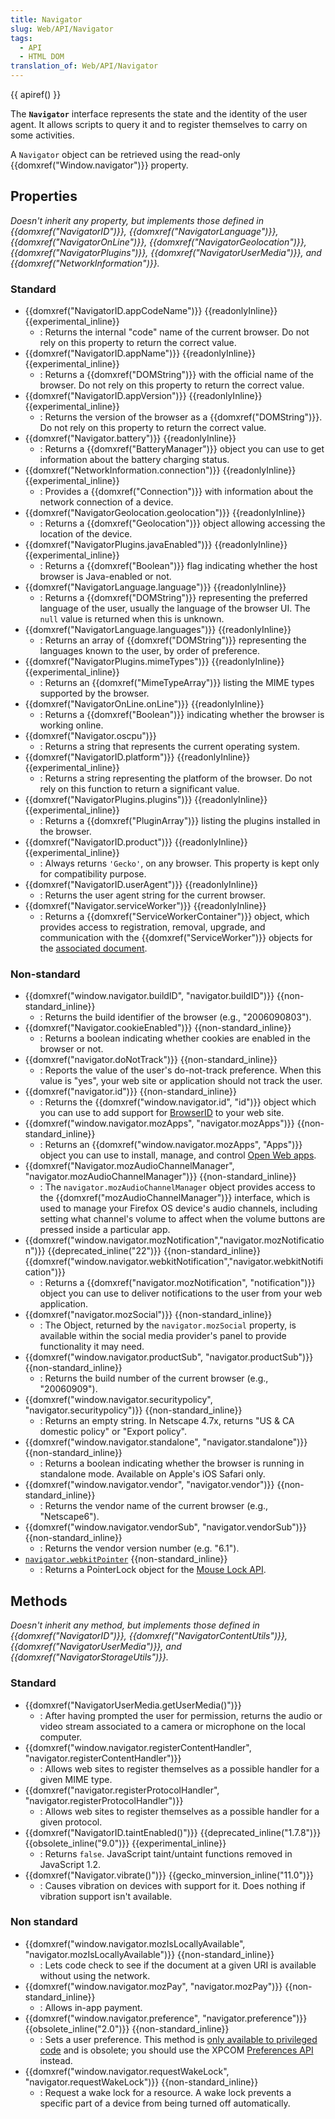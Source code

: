 ```yaml
---
title: Navigator
slug: Web/API/Navigator
tags:
  - API
  - HTML DOM
translation_of: Web/API/Navigator
---
```

{{ apiref() }}

The **`Navigator`** interface represents the state and the identity of the user agent. It allows scripts to query it and to register themselves to carry on some activities.

A `Navigator` object can be retrieved using the read-only {{domxref("Window.navigator")}} property.

## Properties

_Doesn't inherit any property, but implements those defined in {{domxref("NavigatorID")}}, {{domxref("NavigatorLanguage")}}, {{domxref("NavigatorOnLine")}}, {{domxref("NavigatorGeolocation")}}, {{domxref("NavigatorPlugins")}}, {{domxref("NavigatorUserMedia")}}, and {{domxref("NetworkInformation")}}._

### Standard

- {{domxref("NavigatorID.appCodeName")}} {{readonlyInline}}{{experimental_inline}}
  - : Returns the internal "code" name of the current browser. Do not rely on this property to return the correct value.
- {{domxref("NavigatorID.appName")}} {{readonlyInline}}{{experimental_inline}}
  - : Returns a {{domxref("DOMString")}} with the official name of the browser. Do not rely on this property to return the correct value.
- {{domxref("NavigatorID.appVersion")}} {{readonlyInline}}{{experimental_inline}}
  - : Returns the version of the browser as a {{domxref("DOMString")}}. Do not rely on this property to return the correct value.
- {{domxref("Navigator.battery")}} {{readonlyInline}}
  - : Returns a {{domxref("BatteryManager")}} object you can use to get information about the battery charging status.
- {{domxref("NetworkInformation.connection")}} {{readonlyInline}}{{experimental_inline}}
  - : Provides a {{domxref("Connection")}} with information about the network connection of a device.
- {{domxref("NavigatorGeolocation.geolocation")}} {{readonlyInline}}
  - : Returns a {{domxref("Geolocation")}} object allowing accessing the location of the device.
- {{domxref("NavigatorPlugins.javaEnabled")}} {{readonlyInline}}{{experimental_inline}}
  - : Returns a {{domxref("Boolean")}} flag indicating whether the host browser is Java-enabled or not.
- {{domxref("NavigatorLanguage.language")}} {{readonlyInline}}
  - : Returns a {{domxref("DOMString")}} representing the preferred language of the user, usually the language of the browser UI. The `null` value is returned when this is unknown.
- {{domxref("NavigatorLanguage.languages")}} {{readonlyInline}}
  - : Returns an array of {{domxref("DOMString")}} representing the languages known to the user, by order of preference.
- {{domxref("NavigatorPlugins.mimeTypes")}} {{readonlyInline}}{{experimental_inline}}
  - : Returns an {{domxref("MimeTypeArray")}} listing the MIME types supported by the browser.
- {{domxref("NavigatorOnLine.onLine")}} {{readonlyInline}}
  - : Returns a {{domxref("Boolean")}} indicating whether the browser is working online.
- {{domxref("Navigator.oscpu")}}
  - : Returns a string that represents the current operating system.
- {{domxref("NavigatorID.platform")}} {{readonlyInline}}{{experimental_inline}}
  - : Returns a string representing the platform of the browser. Do not rely on this function to return a significant value.
- {{domxref("NavigatorPlugins.plugins")}} {{readonlyInline}}{{experimental_inline}}
  - : Returns a {{domxref("PluginArray")}} listing the plugins installed in the browser.
- {{domxref("NavigatorID.product")}} {{readonlyInline}} {{experimental_inline}}
  - : Always returns `'Gecko'`, on any browser. This property is kept only for compatibility purpose.
- {{domxref("NavigatorID.userAgent")}} {{readonlyInline}}
  - : Returns the user agent string for the current browser.
- {{domxref("Navigator.serviceWorker")}} {{readonlyInline}}
  - : Returns a {{domxref("ServiceWorkerContainer")}} object, which provides access to registration, removal, upgrade, and communication with the {{domxref("ServiceWorker")}} objects for the [associated document](https://html.spec.whatwg.org/multipage/browsers.html#concept-document-window).

### Non-standard

- {{domxref("window.navigator.buildID", "navigator.buildID")}} {{non-standard_inline}}
  - : Returns the build identifier of the browser (e.g., "2006090803").
- {{domxref("Navigator.cookieEnabled")}} {{non-standard_inline}}
  - : Returns a boolean indicating whether cookies are enabled in the browser or not.
- {{domxref("navigator.doNotTrack")}} {{non-standard_inline}}
  - : Reports the value of the user's do-not-track preference. When this value is "yes", your web site or application should not track the user.
- {{domxref("navigator.id")}} {{non-standard_inline}}
  - : Returns the {{domxref("window.navigator.id", "id")}} object which you can use to add support for [BrowserID](/de/docs/BrowserID "BrowserID") to your web site.
- {{domxref("window.navigator.mozApps", "navigator.mozApps")}} {{non-standard_inline}}
  - : Returns an {{domxref("window.navigator.mozApps", "Apps")}} object you can use to install, manage, and control [Open Web apps](/Open_Web_Apps "Open Web apps").
- {{domxref("Navigator.mozAudioChannelManager", "navigator.mozAudioChannelManager")}} {{non-standard_inline}}
  - : The `navigator.mozAudioChannelManager` object provides access to the {{domxref("mozAudioChannelManager")}} interface, which is used to manage your Firefox OS device's audio channels, including setting what channel's volume to affect when the volume buttons are pressed inside a particular app.
- {{domxref("window.navigator.mozNotification","navigator.mozNotification")}} {{deprecated_inline("22")}} {{non-standard_inline}}
  {{domxref("window.navigator.webkitNotification","navigator.webkitNotification")}}
  - : Returns a {{domxref("navigator.mozNotification", "notification")}} object you can use to deliver notifications to the user from your web application.
- {{domxref("navigator.mozSocial")}} {{non-standard_inline}}
  - : The Object, returned by the `navigator.mozSocial` property, is available within the social media provider's panel to provide functionality it may need.
- {{domxref("window.navigator.productSub", "navigator.productSub")}} {{non-standard_inline}}
  - : Returns the build number of the current browser (e.g., "20060909").
- {{domxref("window.navigator.securitypolicy", "navigator.securitypolicy")}} {{non-standard_inline}}
  - : Returns an empty string. In Netscape 4.7x, returns "US & CA domestic policy" or "Export policy".
- {{domxref("window.navigator.standalone", "navigator.standalone")}} {{non-standard_inline}}
  - : Returns a boolean indicating whether the browser is running in standalone mode. Available on Apple's iOS Safari only.
- {{domxref("window.navigator.vendor", "navigator.vendor")}} {{non-standard_inline}}
  - : Returns the vendor name of the current browser (e.g., "Netscape6").
- {{domxref("window.navigator.vendorSub", "navigator.vendorSub")}} {{non-standard_inline}}
  - : Returns the vendor version number (e.g. "6.1").
- [`navigator.webkitPointer`](/de/docs/API/Pointer_Lock_API "Mouse Lock API") {{non-standard_inline}}
  - : Returns a PointerLock object for the [Mouse Lock API](/de/docs/API/Pointer_Lock_API "Mouse Lock API").

## Methods

_Doesn't inherit any method, but implements those defined in {{domxref("NavigatorID")}}, {{domxref("NavigatorContentUtils")}}, _{{domxref("NavigatorUserMedia")}},_ and {{domxref("NavigatorStorageUtils")}}._

### Standard

- {{domxref("NavigatorUserMedia.getUserMedia()")}}
  - : After having prompted the user for permission, returns the audio or video stream associated to a camera or microphone on the local computer.
- {{domxref("window.navigator.registerContentHandler", "navigator.registerContentHandler")}}
  - : Allows web sites to register themselves as a possible handler for a given MIME type.
- {{domxref("navigator.registerProtocolHandler", "navigator.registerProtocolHandler")}}
  - : Allows web sites to register themselves as a possible handler for a given protocol.
- {{domxref("NavigatorID.taintEnabled()")}} {{deprecated_inline("1.7.8")}} {{obsolete_inline("9.0")}} {{experimental_inline}}
  - : Returns `false`. JavaScript taint/untaint functions removed in JavaScript 1.2.
- {{domxref("Navigator.vibrate()")}} {{gecko_minversion_inline("11.0")}}
  - : Causes vibration on devices with support for it. Does nothing if vibration support isn't available.

### Non standard

- {{domxref("window.navigator.mozIsLocallyAvailable", "navigator.mozIsLocallyAvailable")}} {{non-standard_inline}}
  - : Lets code check to see if the document at a given URI is available without using the network.
- {{domxref("window.navigator.mozPay", "navigator.mozPay")}} {{non-standard_inline}}
  - : Allows in-app payment.
- {{domxref("window.navigator.preference", "navigator.preference")}} {{obsolete_inline("2.0")}} {{non-standard_inline}}
  - : Sets a user preference. This method is [only available to privileged code](http://www.faqts.com/knowledge_base/view.phtml/aid/1608/fid/125/lang/en) and is obsolete; you should use the XPCOM [Preferences API](/de/docs/Preferences_API "Preferences_API") instead.
- {{domxref("window.navigator.requestWakeLock", "navigator.requestWakeLock")}} {{non-standard_inline}}
  - : Request a wake lock for a resource. A wake lock prevents a specific part of a device from being turned off automatically.
